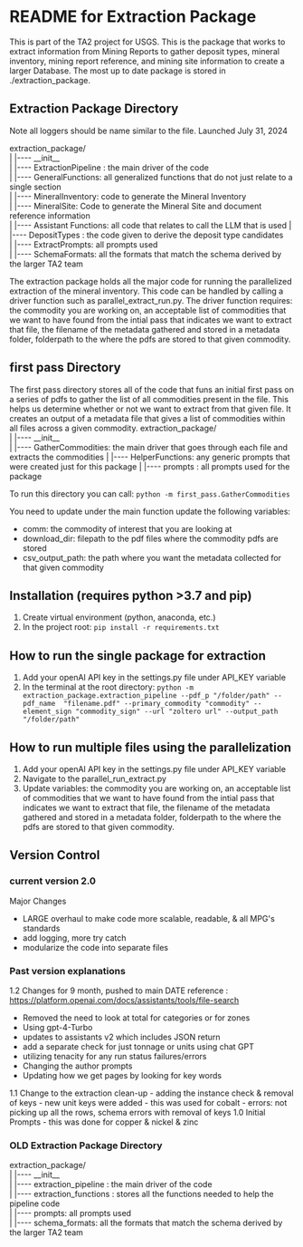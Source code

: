 # README for Extraction Package
This is part of the TA2 project for USGS. This is the package that works to extract information from Mining Reports to gather deposit types, mineral inventory, mining report reference, and mining site information to create a larger Database. The most up to date package is stored in ./extraction_package. 

## Extraction Package Directory 
Note all loggers should be name similar to the file.
Launched July 31, 2024


extraction_package/ \
|    |---- \_\_init\_\_ \
|    |---- ExtractionPipeline : the main driver of the code \
|       |---- GeneralFunctions: all generalized functions that do not just relate to a single section \
|       |---- MineralInventory: code to generate the Mineral Inventory \
|       |---- MineralSite: Code to generate the Mineral Site and document reference information \
|       |---- Assistant Functions: all code that relates to call the LLM that is used
|       |---- DepositTypes : the code given to derive the deposit type candidates \
|       |---- ExtractPrompts: all prompts used \
|       |---- SchemaFormats: all the formats that match the schema derived by the larger TA2 team 

The extraction package holds all the major code for running the parallelized extraction of the mineral inventory. This code can be handled by calling a driver function such as parallel_extract_run.py. The driver function requires: the commodity you are working on, 
an acceptable list of commodities that we want to have found from the intial pass that indicates we want to extract that file, the filename of the metadata gathered and stored in a metadata folder, folderpath to the where the pdfs are stored to that given commodity.
 
## first pass Directory
The first pass directory stores all of the code that funs an initial first pass on a series of pdfs to gather the list of all commodities present in the file. This helps us determine whether or not we want to extract from that given file. It creates an output of a metadata file that gives a list of commodities within all files across a given commodity. 
extraction_package/ \
|    |---- \_\_init\_\_ \
|    |---- GatherCommodities: the main driver that goes through each file and extracts the commodities
|    |---- HelperFunctions: any generic prompts that were created just for this package
|    |---- prompts : all prompts used for the package

To run this directory you can call:  `python -m first_pass.GatherCommodities`

You need to update under the main function update the following variables:
* comm: the commodity of interest that you are looking at
* download_dir: filepath to the pdf files where the commodity pdfs are stored
* csv_output_path: the path where you want the metadata collected for that given commodity



## Installation (requires python >3.7 and pip)
1. Create virtual environment (python, anaconda, etc.)
2. In the project root: `pip install -r requirements.txt`


## How to run the single package for extraction
1. Add your openAI API key in the settings.py file under API_KEY variable
2. In the terminal at the root directory: `python -m extraction_package.extraction_pipeline --pdf_p "/folder/path" --pdf_name  "filename.pdf" --primary_commodity "commodity" --element_sign "commodity_sign" --url "zoltero url" --output_path "/folder/path"`

## How to run multiple files using the parallelization
1. Add your openAI API key in the settings.py file under API_KEY variable
2. Navigate to the parallel_run_extract.py
3. Update variables: the commodity you are working on, 
an acceptable list of commodities that we want to have found from the intial pass that indicates we want to extract that file, the filename of the metadata gathered and stored in a metadata folder, folderpath to the where the pdfs are stored to that given commodity.
 
  


## Version Control
### current version 2.0
Major Changes
- LARGE overhaul to make code more scalable, readable, & all MPG's standards
- add logging, more try catch
- modularize the code into separate files

### Past version explanations
1.2 Changes for 9 month, pushed to main DATE
reference : https://platform.openai.com/docs/assistants/tools/file-search
- Removed the need to look at total for categories or for zones
- Using gpt-4-Turbo
- updates to assistants v2 which includes JSON return
- add a separate check for just tonnage or units using chat GPT
- utilizing tenacity for any run status failures/errors
- Changing the author prompts
- Updating how we get pages by looking for key words


1.1 Change to the extraction clean-up
    - adding the instance check & removal of keys
    - new unit keys were added
    - this was used for cobalt
    - errors: not picking up all the rows, schema errors with removal of keys
1.0 Initial Prompts
    - this was done for copper & nickel & zinc


### OLD Extraction Package Directory 
extraction_package/ \
|    |---- \_\_init\_\_ \
| |---- extraction_pipeline : the main driver of the code \
|    |---- extraction_functions : stores all the functions needed to help the pipeline code \
|    |---- prompts: all prompts used \
|    |---- schema_formats: all the formats that match the schema derived by the larger TA2 team 
